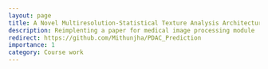 ```yaml
---
layout: page
title: A Novel Multiresolution-Statistical Texture Analysis Architecture: Radiomics-Aided Diagnosis of PDAC Based on Plain CT Images
description: Reimplenting a paper for medical image processing module
redirect: https://github.com/Mithunjha/PDAC_Prediction
importance: 1
category: Course work
---
```



